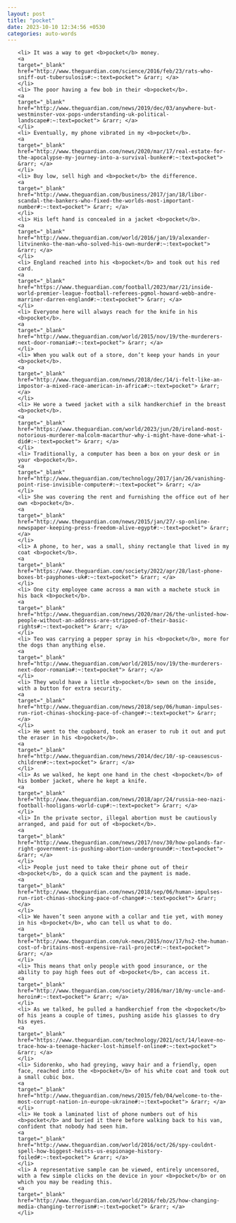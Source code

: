 ```yaml
---
layout: post
title: "pocket"
date: 2023-10-10 12:34:56 +0530
categories: auto-words
---
```

<ol>

    <li> It was a way to get <b>pocket</b> money.
    <a 
    target="_blank" 
    href="http://www.theguardian.com/science/2016/feb/23/rats-who-sniff-out-tubersulosis#:~:text=pocket"> &rarr; </a>
    </li>
    <li> The poor having a few bob in their <b>pocket</b>.
    <a 
    target="_blank" 
    href="http://www.theguardian.com/news/2019/dec/03/anywhere-but-westminster-vox-pops-understanding-uk-political-landscape#:~:text=pocket"> &rarr; </a>
    </li>
    <li> Eventually, my phone vibrated in my <b>pocket</b>.
    <a 
    target="_blank" 
    href="http://www.theguardian.com/news/2020/mar/17/real-estate-for-the-apocalypse-my-journey-into-a-survival-bunker#:~:text=pocket"> &rarr; </a>
    </li>
    <li> Buy low, sell high and <b>pocket</b> the difference.
    <a 
    target="_blank" 
    href="http://www.theguardian.com/business/2017/jan/18/libor-scandal-the-bankers-who-fixed-the-worlds-most-important-number#:~:text=pocket"> &rarr; </a>
    </li>
    <li> His left hand is concealed in a jacket <b>pocket</b>.
    <a 
    target="_blank" 
    href="http://www.theguardian.com/world/2016/jan/19/alexander-litvinenko-the-man-who-solved-his-own-murder#:~:text=pocket"> &rarr; </a>
    </li>
    <li> England reached into his <b>pocket</b> and took out his red card.
    <a 
    target="_blank" 
    href="https://www.theguardian.com/football/2023/mar/21/inside-world-premier-league-football-referees-pgmol-howard-webb-andre-marriner-darren-england#:~:text=pocket"> &rarr; </a>
    </li>
    <li> Everyone here will always reach for the knife in his <b>pocket</b>.
    <a 
    target="_blank" 
    href="http://www.theguardian.com/world/2015/nov/19/the-murderers-next-door-romania#:~:text=pocket"> &rarr; </a>
    </li>
    <li> When you walk out of a store, don’t keep your hands in your <b>pocket</b>.
    <a 
    target="_blank" 
    href="http://www.theguardian.com/news/2018/dec/14/i-felt-like-an-impostor-a-mixed-race-american-in-africa#:~:text=pocket"> &rarr; </a>
    </li>
    <li> He wore a tweed jacket with a silk handkerchief in the breast <b>pocket</b>.
    <a 
    target="_blank" 
    href="https://www.theguardian.com/world/2023/jun/20/ireland-most-notorious-murderer-malcolm-macarthur-why-i-might-have-done-what-i-did#:~:text=pocket"> &rarr; </a>
    </li>
    <li> Traditionally, a computer has been a box on your desk or in your <b>pocket</b>.
    <a 
    target="_blank" 
    href="http://www.theguardian.com/technology/2017/jan/26/vanishing-point-rise-invisible-computer#:~:text=pocket"> &rarr; </a>
    </li>
    <li> She was covering the rent and furnishing the office out of her own <b>pocket</b>.
    <a 
    target="_blank" 
    href="http://www.theguardian.com/news/2015/jan/27/-sp-online-newspaper-keeping-press-freedom-alive-egypt#:~:text=pocket"> &rarr; </a>
    </li>
    <li> A phone, to her, was a small, shiny rectangle that lived in my coat <b>pocket</b>.
    <a 
    target="_blank" 
    href="https://www.theguardian.com/society/2022/apr/28/last-phone-boxes-bt-payphones-uk#:~:text=pocket"> &rarr; </a>
    </li>
    <li> One city employee came across a man with a machete stuck in his back <b>pocket</b>.
    <a 
    target="_blank" 
    href="http://www.theguardian.com/news/2020/mar/26/the-unlisted-how-people-without-an-address-are-stripped-of-their-basic-rights#:~:text=pocket"> &rarr; </a>
    </li>
    <li> Teo was carrying a pepper spray in his <b>pocket</b>, more for the dogs than anything else.
    <a 
    target="_blank" 
    href="http://www.theguardian.com/world/2015/nov/19/the-murderers-next-door-romania#:~:text=pocket"> &rarr; </a>
    </li>
    <li> They would have a little <b>pocket</b> sewn on the inside, with a button for extra security.
    <a 
    target="_blank" 
    href="http://www.theguardian.com/news/2018/sep/06/human-impulses-run-riot-chinas-shocking-pace-of-change#:~:text=pocket"> &rarr; </a>
    </li>
    <li> He went to the cupboard, took an eraser to rub it out and put the eraser in his <b>pocket</b>.
    <a 
    target="_blank" 
    href="http://www.theguardian.com/news/2014/dec/10/-sp-ceausescus-children#:~:text=pocket"> &rarr; </a>
    </li>
    <li> As we walked, he kept one hand in the chest <b>pocket</b> of his bomber jacket, where he kept a knife.
    <a 
    target="_blank" 
    href="http://www.theguardian.com/news/2018/apr/24/russia-neo-nazi-football-hooligans-world-cup#:~:text=pocket"> &rarr; </a>
    </li>
    <li> In the private sector, illegal abortion must be cautiously arranged, and paid for out of <b>pocket</b>.
    <a 
    target="_blank" 
    href="http://www.theguardian.com/news/2017/nov/30/how-polands-far-right-government-is-pushing-abortion-underground#:~:text=pocket"> &rarr; </a>
    </li>
    <li> People just need to take their phone out of their <b>pocket</b>, do a quick scan and the payment is made.
    <a 
    target="_blank" 
    href="http://www.theguardian.com/news/2018/sep/06/human-impulses-run-riot-chinas-shocking-pace-of-change#:~:text=pocket"> &rarr; </a>
    </li>
    <li> We haven’t seen anyone with a collar and tie yet, with money in his <b>pocket</b>, who can tell us what to do.
    <a 
    target="_blank" 
    href="http://www.theguardian.com/uk-news/2015/nov/17/hs2-the-human-cost-of-britains-most-expensive-rail-project#:~:text=pocket"> &rarr; </a>
    </li>
    <li> This means that only people with good insurance, or the ability to pay high fees out of <b>pocket</b>, can access it.
    <a 
    target="_blank" 
    href="http://www.theguardian.com/society/2016/mar/10/my-uncle-and-heroin#:~:text=pocket"> &rarr; </a>
    </li>
    <li> As we talked, he pulled a handkerchief from the <b>pocket</b> of his jeans a couple of times, pushing aside his glasses to dry his eyes.
    <a 
    target="_blank" 
    href="https://www.theguardian.com/technology/2021/oct/14/leave-no-trace-how-a-teenage-hacker-lost-himself-online#:~:text=pocket"> &rarr; </a>
    </li>
    <li> Sidorenko, who had greying, wavy hair and a friendly, open face, reached into the <b>pocket</b> of his white coat and took out a small cubic box.
    <a 
    target="_blank" 
    href="http://www.theguardian.com/news/2015/feb/04/welcome-to-the-most-corrupt-nation-in-europe-ukraine#:~:text=pocket"> &rarr; </a>
    </li>
    <li> He took a laminated list of phone numbers out of his <b>pocket</b> and buried it there before walking back to his van, confident that nobody had seen him.
    <a 
    target="_blank" 
    href="http://www.theguardian.com/world/2016/oct/26/spy-couldnt-spell-how-biggest-heists-us-espionage-history-foiled#:~:text=pocket"> &rarr; </a>
    </li>
    <li> A representative sample can be viewed, entirely uncensored, with a few simple clicks on the device in your <b>pocket</b> or on which you may be reading this.
    <a 
    target="_blank" 
    href="http://www.theguardian.com/world/2016/feb/25/how-changing-media-changing-terrorism#:~:text=pocket"> &rarr; </a>
    </li>